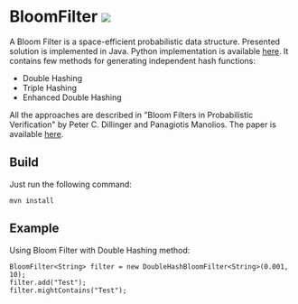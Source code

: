 # BloomFilter ![](https://travis-ci.org/DahDev/BloomFilter.svg?branch=master)

A Bloom Filter is a space-efficient probabilistic data structure. 
Presented solution is implemented in Java. Python implementation is available [here](https://github.com/DahDev/BloomFilter-Python).
It contains few methods for generating  independent hash functions:

- Double Hashing
- Triple Hashing 
- Enhanced Double Hashing

All the approaches are described in "Bloom Filters in Probabilistic Verification" by Peter C. Dillinger and Panagiotis Manolios. The paper is available [here](http://www.ccs.neu.edu/home/pete/pub/bloom-filters-verification.pdf).


## Build

Just run the following command:

```
mvn install
```

## Example

Using Bloom Filter with Double Hashing method:

```
BloomFilter<String> filter = new DoubleHashBloomFilter<String>(0.001, 10);
filter.add("Test");
filter.mightContains("Test");
```
